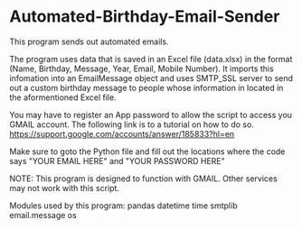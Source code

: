 # Automated-Birthday-Email-Sender
This program sends out automated emails. 

The program uses data that is saved in an Excel file (data.xlsx) in the format (Name, Birthday, Message, Year, Email, Mobile Number). It imports this infomation into an EmailMessage object and uses SMTP_SSL server to send out a custom birthday message to people whose information in located in the aformentioned Excel file.

You may have to register an App password to allow the script to access you GMAIL account. The following link is to a tutorial on how to do so.
https://support.google.com/accounts/answer/185833?hl=en

Make sure to goto the Python file and fill out the locations where the code says "YOUR EMAIL HERE" and "YOUR PASSWORD HERE"

NOTE:
This program is designed to function with GMAIL. Other services may not work with this script.

Modules used by this program:
pandas
datetime
time
smtplib
email.message
os


